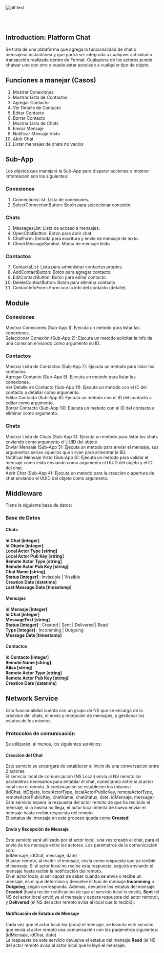 ![alt text](https://github.com/bitDubai/media-kit/blob/master/MediaKit/Fermat%20Branding/Fermat%20Logotype/Fermat_Logo_3D.png "Fermat
Logo")

<br><br>
## Introduction: Platform Chat
Se trata de una plataforma que agrega la funcionalidad de chat o mensajeria instantánea y que podrá ser integrada a cualquier actividad o transacción realizada dentro de Fermat. Cualquiera de los actores puede chatear uno con otro y puede estar asociado a cualquier tipo de objeto.<br>

## Funciones a manejar (Casos)

1. Mostrar Conexiones<br>
2. Mostrar Lista de Contactos<br>
3. Agregar Contacto<br>
4. Ver Detalle de Contacto<br>
5. Editar Contacto<br>
6. Borrar Contacto<br>
7. Mostrar Lista de Chats<br>
8. Enviar Mensaje<br>
9. Notificar Mensaje Visto<br>
10. Abrir Chat<br>
11. Listar mensajes de chats no vacíos<br>

## Sub-App

Los objetos que manejará la Sub-App para disparar acciones o mostrar infomracion son los siguientes:<br>
### Conexiones
1. ConnectionsList: Lista de conexiones.<br>
2. SelectConnectionButton: Botón para seleccionar conexión.<br>

### Chats
3. MessagesList: Lista de acceso a mensajes.<br>
4. OpenChatButton: Botón para abrir chat.<br>
5. ChatForm: Entrada para escritura y envío de mensaje de texto.<br>
6. CheckMessageSymbol: Marca de mensaje leido.<br>

### Contactos
7. ContactsList: Lista para administrar contactos propios.<br>
8. AddContactButton: Botón para agregar contacto.<br>
9. EditContactButton: Botón para editar contacto.<br>
10. DeleteContactButton: Botón para eliminar contacto.<br>
11. ContactInfoForm: Form con la info del contacto (detalle).<br>

## Module
### Conexiones
Mostrar Conexiones (Sub-App 1): Ejecuta un metodo para listar las conexiones.<br>
Seleccionar Conexión (Sub-App 2): Ejecuta un metodo solicitar la info de una conexion enviando como argumento su ID.<br>
### Contactos
Mostrar Lista de Contactos (Sub-App 7): Ejecuta un metodo para listar los contactos.<br>
Agregar Contacto (Sub-App 8): Ejecuta un metodo para listar las conexiones.<br>
Ver Detalle de Contacto (Sub-App 11): Ejecuta un metodo con el ID del contacto a detallar como argumento. <br>
Editar Contacto (Sub-App 9): Ejecuta un metodo con el ID del contacto a editar como argumento. <br>
Borrar Contacto (Sub-App 10): Ejecuta un metodo con el ID del contacto a eliminar como argumento. <br>
### Chats
Mostrar Lista de Chats (Sub-App 3): Ejecuta un metodo para listar los chats enviando como argumento el UUID del objeto.<br>
Enviar Mensaje (Sub-App 5): Ejecuta un metodo para enviar el mensaje, sus argumentos serian aquellos que sirvan para alimentar la BD.<br>
Notificar Mensaje Visto (Sub-App 6): Ejecuta un metodo para validar el mensaje como leido enviando como argumento el UUID del objeto y el ID del chat. <br>
Abrir Chat (Sub-App 4): Ejecuta un metodo para la creacion o apertura de chat enviando el UUID del objeto como argumento.<br>

## Middleware

Tiene la siguiente base de datos:
### Base de Datos

#### Chats<br>
**Id Chat [integer]** <br>
**Id Objeto [integer]**<br>
**Local Actor Type [string]**<br>
**Local Actor Pub Key [string]**<br>
**Remote Actor Type [string]**<br>
**Remote Actor Pub Key [string]**<br>
**Chat Name [string]**<br>
**Status [integer]** : Invissible | Vissible<br>
**Creation Date [datetime]**<br>
**Last Message Date [timestamp]**<br>

#### Mensajes<br>
**Id Mensaje [integer]**<br>
**Id Chat [integer]**<br>
**MessageText [string]**<br>
**Status [integer]** : Created | Sent | Delivered | Read<br>
**Type [integer]** : Incomming | Outgoing<br>
**Message Date [timestamp]**<br>

#### Contactos<br>
**Id Contacto [integer]**<br>
**Remote Name [string]**<br>
**Alias [string]**<br>
**Remote Actor Type [string]**<br>
**Remote Actor Pub Key [string]**<br>
**Creation Date [datetime]**<br>

## Network Service
Esta funcionalidad cuenta con un grupo de NS que se encarga de la creacion del chats, el envío y recepción de mensajes, y gestionar los estatus de los mismos. <br>

### Protocolos de comunicación
Se utilizarán, al menos, los siguientes servicios:<br>

#### Creación del Chat
Este servicio se encargará de establecer el inicio de una conversacion entre 2 actores.<br>
El servicio local de comunicación (NS Local) envía al NS remoto los parámetros necesarios para entablar el chat, conectando entre sí al actor local con el remoto. A continuación se establecen los mismos:<br>
(idChat, idObjeto, localActorType, localActorPublicKey, remoteActorType, remoteActorPublicKey, chatName, chatStatus, date, idMensaje, message) <br>
Este servicio espera la respuesta del actor remoto de que ha recibido el mensaje, si la misma no llega, el actor local intenta de nuevo enviar el mensaje hasta recibir respuesta del remoto. <br>
El estatus del mensaje en este proceso queda como **Created**. <br>

#### Envío y Recepción de Mensaje
Este servicio será utilizado por el actor local, una vez creado el chat, para el envío de los mensaje entre los actores. Los parámetros de la comunicación son:<br> 
(idMensaje, idChat, message, date) <br>
El actor remoto, al recibir el mensaje, envía como respuesta que ya recibió el mensaje. Si el actor local no recibe esta respuesta, seguirá enviando el mensaje hasta recibir la notificación del remoto. <br>
En el actor local, al ser capaz de saber cuando se envia o recibe un mensaje, es el que determina y devuelve el tipo de mensaje **Incomming** o **Outgoing**, según corresponda. Ademas, devuelve los estatus del mensaje **Created** (hasta recibir notificación de que el servicio local lo envió), **Sent** (el NS del actor local envió ya el mensaje y espera respuesta del actor remoto), y **Delivered** (el NS del actor remoto avisa al local que lo recibió).<br>

#### Notificación de Estatus de Mensaje
Cada vez que el actor local lea (abra) el mensaje, se levanta este servicio que envía al actor remoto una comunicación con los parámetros siguientes: <br>
(idMensaje, idChat, date)  <br>
La respuesta de este servicio devuelve el estatus del mensaje **Read** (el NS del actor remoto avisa al actor local que lo leyó el mensaje).<br>
